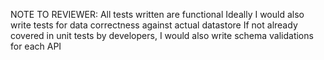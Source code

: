 NOTE TO REVIEWER: 
All tests written are functional
Ideally I would also write tests for data correctness against actual datastore
If not already covered in unit tests by developers, I would also write schema validations for each API